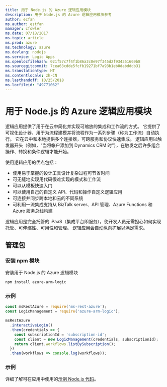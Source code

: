 ```yaml
---
title: 用于 Node.js 的 Azure 逻辑应用模块
description: 用于 Node.js 的 Azure 逻辑应用模块参考
author: ecfan
ms.author: estfan
manager: cfowler
ms.date: 07/18/2017
ms.topic: article
ms.prod: azure
ms.technology: azure
ms.devlang: nodejs
ms.service: Logic Apps
ms.openlocfilehash: 021f57c7f4f1b86a3c0e97f345d2f934351669b8
ms.sourcegitcommit: 7cea63cdde5fcfb19271bf7a93b1eb0dabdddb31
ms.translationtype: HT
ms.contentlocale: zh-CN
ms.lasthandoff: 10/25/2018
ms.locfileid: "49771062"
---
```

# <a name="azure-logic-apps-modules-for-nodejs"></a>用于 Node.js 的 Azure 逻辑应用模块

逻辑应用提供了用于在云中简化并实现可缩放的集成和工作流的方式。 它提供了可视化设计器，用于为流程建模并将流程作为一系列步骤（称为工作流）自动执行。 它在云中和本地提供多个连接器，可跨服务和协议快速集成。 逻辑应用以触发器开头（例如，“当将帐户添加到 Dynamics CRM 时”），在触发之后许多组合操作、转换和条件逻辑才能开始。

使用逻辑应用的优点包括：
- 使用易于掌握的设计工具设计复杂过程可节省时间
- 可无缝地实现用代码很难实现的模式和工作流
- 可以从模板快速入门
- 可以使用自己的自定义 API、代码和操作自定义逻辑应用
- 可连接并同步跨本地和云的不同系统
- 可利用一流集成支持从 BizTalk server、API 管理、Azure Functions 和 Azure 服务总线构建

逻辑应用是完全托管的 iPaaS（集成平台即服务），使开发人员无需担心如何实现托管、可伸缩性、可用性和管理。 逻辑应用会自动纵向扩展以满足需求。

## <a name="management-package"></a>管理包

### <a name="install-the-npm-module"></a>安装 npm 模块

安装用于 Node.js 的 Azure 逻辑模块

```bash
npm install azure-arm-logic
```

### <a name="example"></a>示例

```javascript
const msRestAzure = require('ms-rest-azure');
const LogicManagement = require('azure-arm-logic');

msRestAzure
  .interactiveLogin()
  .then(credentials => {
    const subscriptionId = 'subscription-id';
    const client = new LogicManagement(credentials, subscriptionId);
    return client.workflows.listBySubscription();
  })
  .then(workflows => console.log(workflows));
```

### <a name="samples"></a>示例

详细了解可在应用中使用的[示例 Node.js 代码](https://azure.microsoft.com/resources/samples/?platform=nodejs)。
